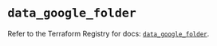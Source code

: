 # `data_google_folder`

Refer to the Terraform Registry for docs: [`data_google_folder`](https://registry.terraform.io/providers/hashicorp/google/5.29.0/docs/data-sources/folder).
